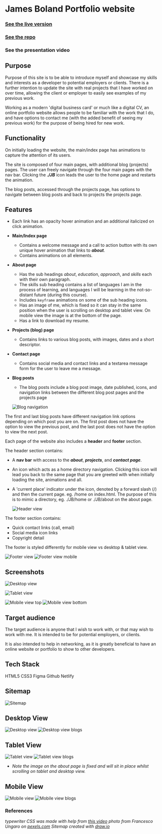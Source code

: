 # James Boland Portfolio website 

### [See the live version](https://dotslashjb.netlify.app)

### [See the repo](https://github.com/JRBoland/portfolio)

### See the presentation video



## Purpose

Purpose of this site is to be able to introduce myself and showcase my skills and interests as a developer to potential employers or clients. There is a further intention to update the site with real projects that I have worked on over time, allowing the client or employer to easily see examples of my previous work. 

Working as a modern 'digital business card' or much like a digital CV, an online portfolio website allows people to be familiar with the work that I do, and have options to contact me (with the added benefit of seeing my previous work) for the purpose of being hired for new work.

## Functionality

On initially loading the website, the main/index page has animations to capture the attention of its users.

The site is composed of four main pages, with additional blog (projects) pages. The user can freely navigate through the four main pages with the nav bar. Clicking the ***./JB*** icon leads the user to the home page and restarts the animation. 

The blog posts, accessed through the projects page, has options to navigate between blog posts and back to projects the projects page.

## Features

- Each link has an opacity hover animation and an additional italicized on click animation.

- **Main/Index page**
    - Contains a welcome message and a call to action button with its own unique hover animation that links to ***about***.
    - Contains animations on all elements.
- **About page**
    - Has the sub headings *about*, *education*, *approach*, and *skills* each with their own paragraph.
    - The skills sub heading contains a list of languages I am in the process of learning, and languages I will be learning in the not-so-distant future (during this course).
    - Includes ```keyframe``` animations on some of the sub heading icons.
    - Has an image of me, which is fixed so it can stay in the same position when the user is scrolling on desktop and tablet view. On mobile view the image is at the bottom of the page.
    - Has a link to download my resume.
- **Projects (blog) page**
    - Contains links to various blog posts, with images, dates and a short descriptor.
- **Contact page**
    - Contains social media and contact links and a textarea message form for the user to leave me a message.

- **Blog posts**
    - The blog posts include a blog post image, date published, icons, and navigation links between the different blog post pages and the projects page

    ![Blog navigation](./readme-images/blog_navigation.png)

The first and last blog posts have different navigation link options depending on which post you are on. The first post does not have the option to view the previous post, and the last post does not have the option to view the next post.

Each page of the website also includes a **header** and **footer** section.

The header section contains:
- A **nav bar** with access to the ***about***, ***projects***, and ***contact page***.
- An icon which acts as a home directory navigation. Clicking this icon will lead you back to the same page that you are greeted with when initially loading the site, animations and all.
- A 'current place' indicator under the icon, denoted by a forward slash (/) and then the current page. eg. /home on index.html. The purpose of this is to mimic a directory, eg. ./JB/home or ./JB/about on the about page.

   ![Header view](./readme-images/header_view.png)

The footer section contains:
- Quick contact links (call, email)
- Social media icon links
- Copyright detail

The footer is styled differently for mobile view vs desktop & tablet view.

![Footer view](./readme-images/footer_view.png)
![Footer view mobile](./readme-images/footer_view_mobile.png)



## Screenshots

![Desktop view](./readme-images/desktop_view_screenshot.png)


![Tablet view](.readme-images/tablet_view_screenshot.png)

![Mobile view top](.readme-images/mobile_view_screenshot_1.png)
![Mobile view bottom](.readme-images/mobile_view_screenshot_2.png)




## Target audience

The target audience is anyone that I wish to work with, or that may wish to work with me. It is intended to be for potential employers, or clients. 

It is also intended to help in networking, as it is greatly beneficial to have an online website or portfolio to show to other developers.



## Tech Stack

HTML5
CSS3
Figma
Github
Netlify



## Sitemap

![Sitemap](./readme-images/sitemap.png)


## Desktop View
![Desktop view](./readme-images/desktop_view.png)
![Desktop view blogs](./readme-images/desktop_view_blogs.png)

## Tablet View

![Tablet view](./readme-images/tablet_view.png)
![Tablet view blogs](./readme-images/tablet_view_blogs.png)

- *Note the image on the about page is fixed and will sit in place whilst scrolling on tablet and desktop view.*



## Mobile View
![Mobile view](./readme-images/mobile_view.png)
![Mobile view blogs](./readme-images/mobile_view_blogs.png)


### References

*typewriter CSS was made with help from [this video](https://www.youtube.com/watch?v=w1nhwUGsG6M&ab_channel=KevinPowell)*
*photo from Francesco Ungaro on [pexels.com](http*s://www.pexels.com/photo/close-up-photo-of-brown-seaweeds-3640403/)*
*Sitemap created with [draw.io](https://draw.io)*